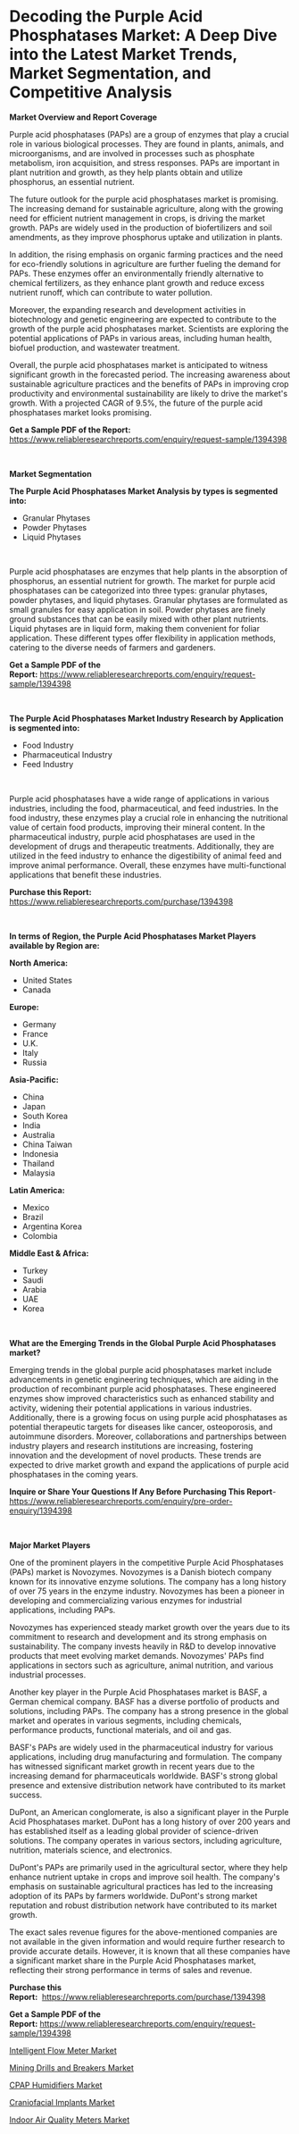 <p><h1>Decoding the Purple Acid Phosphatases Market: A Deep Dive into the Latest Market Trends, Market Segmentation, and Competitive Analysis</h1></p><p><strong>Market Overview and Report Coverage</strong></p>
<p><p>Purple acid phosphatases (PAPs) are a group of enzymes that play a crucial role in various biological processes. They are found in plants, animals, and microorganisms, and are involved in processes such as phosphate metabolism, iron acquisition, and stress responses. PAPs are important in plant nutrition and growth, as they help plants obtain and utilize phosphorus, an essential nutrient.</p><p>The future outlook for the purple acid phosphatases market is promising. The increasing demand for sustainable agriculture, along with the growing need for efficient nutrient management in crops, is driving the market growth. PAPs are widely used in the production of biofertilizers and soil amendments, as they improve phosphorus uptake and utilization in plants.</p><p>In addition, the rising emphasis on organic farming practices and the need for eco-friendly solutions in agriculture are further fueling the demand for PAPs. These enzymes offer an environmentally friendly alternative to chemical fertilizers, as they enhance plant growth and reduce excess nutrient runoff, which can contribute to water pollution.</p><p>Moreover, the expanding research and development activities in biotechnology and genetic engineering are expected to contribute to the growth of the purple acid phosphatases market. Scientists are exploring the potential applications of PAPs in various areas, including human health, biofuel production, and wastewater treatment.</p><p>Overall, the purple acid phosphatases market is anticipated to witness significant growth in the forecasted period. The increasing awareness about sustainable agriculture practices and the benefits of PAPs in improving crop productivity and environmental sustainability are likely to drive the market's growth. With a projected CAGR of 9.5%, the future of the purple acid phosphatases market looks promising.</p></p>
<p><strong>Get a Sample PDF of the Report:</strong> <a href="https://www.reliableresearchreports.com/enquiry/request-sample/1394398">https://www.reliableresearchreports.com/enquiry/request-sample/1394398</a></p>
<p>&nbsp;</p>
<p><strong>Market Segmentation</strong></p>
<p><strong>The Purple Acid Phosphatases Market Analysis by types is segmented into:</strong></p>
<p><ul><li>Granular Phytases</li><li>Powder Phytases</li><li>Liquid Phytases</li></ul></p>
<p>&nbsp;</p>
<p><p>Purple acid phosphatases are enzymes that help plants in the absorption of phosphorus, an essential nutrient for growth. The market for purple acid phosphatases can be categorized into three types: granular phytases, powder phytases, and liquid phytases. Granular phytases are formulated as small granules for easy application in soil. Powder phytases are finely ground substances that can be easily mixed with other plant nutrients. Liquid phytases are in liquid form, making them convenient for foliar application. These different types offer flexibility in application methods, catering to the diverse needs of farmers and gardeners.</p></p>
<p><strong>Get a Sample PDF of the Report:</strong>&nbsp;<a href="https://www.reliableresearchreports.com/enquiry/request-sample/1394398">https://www.reliableresearchreports.com/enquiry/request-sample/1394398</a></p>
<p>&nbsp;</p>
<p><strong>The Purple Acid Phosphatases Market Industry Research by Application is segmented into:</strong></p>
<p><ul><li>Food Industry</li><li>Pharmaceutical Industry</li><li>Feed Industry</li></ul></p>
<p>&nbsp;</p>
<p><p>Purple acid phosphatases have a wide range of applications in various industries, including the food, pharmaceutical, and feed industries. In the food industry, these enzymes play a crucial role in enhancing the nutritional value of certain food products, improving their mineral content. In the pharmaceutical industry, purple acid phosphatases are used in the development of drugs and therapeutic treatments. Additionally, they are utilized in the feed industry to enhance the digestibility of animal feed and improve animal performance. Overall, these enzymes have multi-functional applications that benefit these industries.</p></p>
<p><strong>Purchase this Report:</strong>&nbsp; <a href="https://www.reliableresearchreports.com/purchase/1394398">https://www.reliableresearchreports.com/purchase/1394398</a></p>
<p>&nbsp;</p>
<p><strong>In terms of Region, the Purple Acid Phosphatases Market Players available by Region are:</strong></p>
<p>
    <p> <strong> North America: </strong>
        <ul>
            <li>United States</li>
            <li>Canada</li>
        </ul>
        </p> 
    <p> <strong> Europe: </strong>
        <ul>
            <li>Germany</li>
            <li>France</li>
            <li>U.K.</li>
            <li>Italy</li>
            <li>Russia</li>
        </ul>
        </p> 
    <p> <strong> Asia-Pacific: </strong>
        <ul>
            <li>China</li>
            <li>Japan</li>
            <li>South Korea</li>
            <li>India</li>
            <li>Australia</li>
            <li>China Taiwan</li>
            <li>Indonesia</li>
            <li>Thailand</li>
            <li>Malaysia</li>
        </ul>
        </p> 
    <p> <strong> Latin America: </strong>
        <ul>
            <li>Mexico</li>
            <li>Brazil</li>
            <li>Argentina Korea</li>
            <li>Colombia</li>
        </ul>
        </p> 
    <p> <strong> Middle East & Africa: </strong>
        <ul>
            <li>Turkey</li>
            <li>Saudi</li>
            <li>Arabia</li>
            <li>UAE</li>
            <li>Korea</li>
        </ul>
    </p>
    </p>
<p>&nbsp;</p>
<p><strong>What are the Emerging Trends in the Global Purple Acid Phosphatases market?</strong></p>
<p><p>Emerging trends in the global purple acid phosphatases market include advancements in genetic engineering techniques, which are aiding in the production of recombinant purple acid phosphatases. These engineered enzymes show improved characteristics such as enhanced stability and activity, widening their potential applications in various industries. Additionally, there is a growing focus on using purple acid phosphatases as potential therapeutic targets for diseases like cancer, osteoporosis, and autoimmune disorders. Moreover, collaborations and partnerships between industry players and research institutions are increasing, fostering innovation and the development of novel products. These trends are expected to drive market growth and expand the applications of purple acid phosphatases in the coming years.</p></p>
<p><strong>Inquire or Share Your Questions If Any Before Purchasing This Report</strong>- <a href="https://www.reliableresearchreports.com/enquiry/pre-order-enquiry/1394398">https://www.reliableresearchreports.com/enquiry/pre-order-enquiry/1394398</a></p>
<p>&nbsp;</p>
<p><strong>Major Market Players</strong></p>
<p><p>One of the prominent players in the competitive Purple Acid Phosphatases (PAPs) market is Novozymes. Novozymes is a Danish biotech company known for its innovative enzyme solutions. The company has a long history of over 75 years in the enzyme industry. Novozymes has been a pioneer in developing and commercializing various enzymes for industrial applications, including PAPs.</p><p>Novozymes has experienced steady market growth over the years due to its commitment to research and development and its strong emphasis on sustainability. The company invests heavily in R&D to develop innovative products that meet evolving market demands. Novozymes' PAPs find applications in sectors such as agriculture, animal nutrition, and various industrial processes.</p><p>Another key player in the Purple Acid Phosphatases market is BASF, a German chemical company. BASF has a diverse portfolio of products and solutions, including PAPs. The company has a strong presence in the global market and operates in various segments, including chemicals, performance products, functional materials, and oil and gas.</p><p>BASF's PAPs are widely used in the pharmaceutical industry for various applications, including drug manufacturing and formulation. The company has witnessed significant market growth in recent years due to the increasing demand for pharmaceuticals worldwide. BASF's strong global presence and extensive distribution network have contributed to its market success.</p><p>DuPont, an American conglomerate, is also a significant player in the Purple Acid Phosphatases market. DuPont has a long history of over 200 years and has established itself as a leading global provider of science-driven solutions. The company operates in various sectors, including agriculture, nutrition, materials science, and electronics.</p><p>DuPont's PAPs are primarily used in the agricultural sector, where they help enhance nutrient uptake in crops and improve soil health. The company's emphasis on sustainable agricultural practices has led to the increasing adoption of its PAPs by farmers worldwide. DuPont's strong market reputation and robust distribution network have contributed to its market growth.</p><p>The exact sales revenue figures for the above-mentioned companies are not available in the given information and would require further research to provide accurate details. However, it is known that all these companies have a significant market share in the Purple Acid Phosphatases market, reflecting their strong performance in terms of sales and revenue.</p></p>
<p><strong>Purchase this Report:</strong>&nbsp;&nbsp;<a href="https://www.reliableresearchreports.com/purchase/1394398">https://www.reliableresearchreports.com/purchase/1394398</a></p>
<p></p>
<p><strong>Get a Sample PDF of the Report:</strong>&nbsp;<a href="https://www.reliableresearchreports.com/enquiry/request-sample/1394398">https://www.reliableresearchreports.com/enquiry/request-sample/1394398</a></p>
<p><p><a href="https://www.linkedin.com/pulse/intelligent-flow-meter-market-size-share-global-analysis-report-u851c/">Intelligent Flow Meter Market</a></p><p><a href="https://www.linkedin.com/pulse/decoding-mining-drills-breakers-market-deep-dive-latest-g1ogc/">Mining Drills and Breakers Market</a></p><p><a href="https://medium.com/@adityalohrp23/cpap-humidifiers-market-size-cagr-trends-2024-2030-863f4bb71085">CPAP Humidifiers Market</a></p><p><a href="https://medium.com/@rameshramurp23/craniofacial-implants-market-size-cagr-trends-2024-2030-e6849bb94edc">Craniofacial Implants Market</a></p><p><a href="https://www.linkedin.com/pulse/indoor-air-quality-meters-market-share-amp-new-trends-durec/">Indoor Air Quality Meters Market</a></p></p>